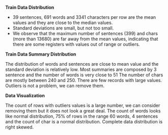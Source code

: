 **Train Data  Distribution**
-  39 sentences, 691 words and 3341 characters per row are the mean values and they are  close to the median values.
- Standard deviations are  small, but not too small.
- We observe that the maximum number of sentences (399) and chars (more than 13680) are far away from the mean values, indicating that there are some registers with values out of range or outliers.

**Train Data Summary Distribution**

The distribution of words and sentences are close to mean value and the standard deviation is relatively  low.
Most summaries are composed by 3 sentence and the number of words is very close to 51
The number of chars are mostly between 240 and 250.
There are few records with large values. Outliers is not a problem, we can remove them.

**Data Visualization**

The count of rows with outliers values is a large number, we can consider removing them but it does not look a great deal. The count of words looks like normal distribution, 75% of rows in the range 60 words, 4 sentences and the count of char is a normal distribution. Complete data distribution is right skewed.
